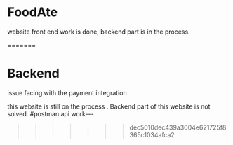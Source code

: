 
# FoodAte
website front end work is done, backend part is in the process.

=======
# Backend

issue facing with the payment integration 


this website is still on the process .
 Backend part of this website is not solved.
 #postman api work---
>>>>>>> dec5010dec439a3004e621725f8365c1034afca2
